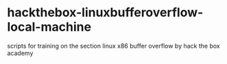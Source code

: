 # hackthebox-linuxbufferoverflow-local-machine
scripts for training on the section linux x86 buffer overflow by hack the box academy
